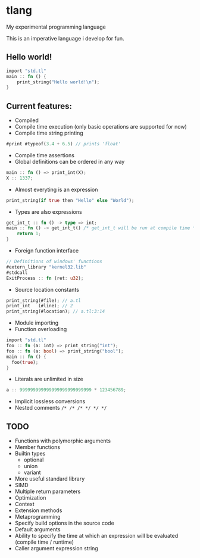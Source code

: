 # tlang
My experimental programming language

This is an imperative language i develop for fun.

## Hello world!
```rs
import "std.tl"
main :: fn () {
    print_string("Hello world!\n");
}
```

## Current features:
* Compiled
* Compile time execution (only basic operations are supported for now)
* Compile time string printing
```rs
#print #typeof(3.4 + 6.5) // prints 'float'
```
* Compile time assertions
* Global definitions can be ordered in any way
```rs
main :: fn () => print_int(X);
X :: 1337;
```
* Almost everyting is an expression
```rs
print_string(if true then "Hello" else "World");
```
* Types are also expressions
```rs
get_int_t :: fn () -> type => int;
main :: fn () -> get_int_t() /* get_int_t will be run at compile time */ {
    return 1;
}
```
* Foreign function interface
```rs
// Definitions of windows' functions
#extern_library "kernel32.lib"
#stdcall
ExitProcess :: fn (ret: u32);
```
* Source location constants
```rs
print_string(#file); // a.tl
print_int   (#line); // 2
print_string(#location); // a.tl:3:14
```
* Module importing
* Function overloading
```rs
import "std.tl"
foo :: fn (a: int) => print_string("int");
foo :: fn (a: bool) => print_string("bool");
main :: fn () {
  foo(true);
}
```
* Literals are unlimited in size
```rs
a :: 999999999999999999999999999 * 123456789;
```
* Implicit lossless conversions
* Nested comments `/* /* /* */ */ */`

## TODO
* Functions with polymorphic arguments
* Member functions
* Builtin types
  * optional
  * union
  * variant
* More useful standard library
* SIMD
* Multiple return parameters
* Optimization
* Context
* Extension methods
* Metaprogramming
* Specify build options in the source code
* Default arguments
* Ability to specify the time at which an expression will be evaluated (compile time / runtime)
* Caller argument expression string
